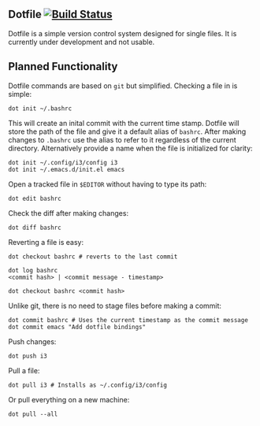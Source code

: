 ## Dotfile [![Build Status](https://travis-ci.org/knoebber/dotfile.svg?branch=master)](https://travis-ci.org/knoebber/dotfile)

Dotfile is a simple version control system designed for single files.
It is currently under development and not usable.

## Planned Functionality

Dotfile commands are based on `git` but simplified. Checking a file in is simple:

```
dot init ~/.bashrc
```

This will create an inital commit with the current time stamp. Dotfile will store the path of the file and
give it a default alias of `bashrc`. After making changes to `.bashrc` use the alias to refer to it
regardless of the current directory. Alternatively provide a name when the file is initialized for clarity:

```
dot init ~/.config/i3/config i3
dot init ~/.emacs.d/init.el emacs
```

Open a tracked file in `$EDITOR` without having to type its path:

```
dot edit bashrc
```

Check the diff after making changes:

```
dot diff bashrc
```

Reverting a file is easy:

```
dot checkout bashrc # reverts to the last commit

dot log bashrc
<commit hash> | <commit message - timestamp>

dot checkout bashrc <commit hash> 
```


Unlike git, there is no need to stage files before making a commit:

```
dot commit bashrc # Uses the current timestamp as the commit message
dot commit emacs "Add dotfile bindings"
```

Push changes:

```
dot push i3
```

Pull a file:

```
dot pull i3 # Installs as ~/.config/i3/config
```

Or pull everything on a new machine:

```
dot pull --all
```
